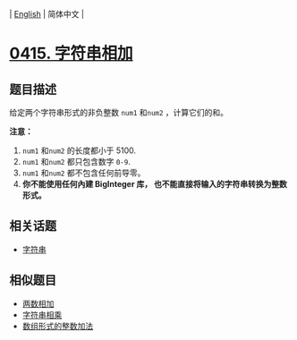 
| [English](README_EN.md) | 简体中文 |
# [0415. 字符串相加](https://leetcode-cn.com/problems/add-strings/)
## 题目描述
<p>给定两个字符串形式的非负整数&nbsp;<code>num1</code> 和<code>num2</code>&nbsp;，计算它们的和。</p>

<p><strong>注意：</strong></p>

<ol>
	<li><code>num1</code> 和<code>num2</code>&nbsp;的长度都小于 5100.</li>
	<li><code>num1</code> 和<code>num2</code> 都只包含数字&nbsp;<code>0-9</code>.</li>
	<li><code>num1</code> 和<code>num2</code> 都不包含任何前导零。</li>
	<li><strong>你不能使用任何內建 BigInteger 库，&nbsp;也不能直接将输入的字符串转换为整数形式。</strong></li>
</ol>

## 相关话题
- [字符串](https://leetcode-cn.com/tag/string)
## 相似题目
- [两数相加](../add-two-numbers/README.md)
- [字符串相乘](../multiply-strings/README.md)
- [数组形式的整数加法](../add-to-array-form-of-integer/README.md)
